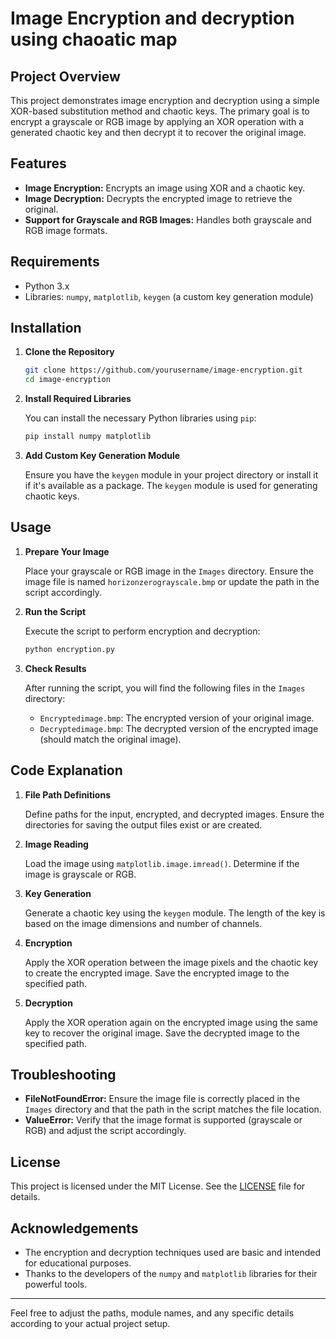 

# Image Encryption and decryption using chaoatic map

## Project Overview

This project demonstrates image encryption and decryption using a simple XOR-based substitution method and chaotic keys. The primary goal is to encrypt a grayscale or RGB image by applying an XOR operation with a generated chaotic key and then decrypt it to recover the original image.

## Features

- **Image Encryption:** Encrypts an image using XOR and a chaotic key.
- **Image Decryption:** Decrypts the encrypted image to retrieve the original.
- **Support for Grayscale and RGB Images:** Handles both grayscale and RGB image formats.

## Requirements

- Python 3.x
- Libraries: `numpy`, `matplotlib`, `keygen` (a custom key generation module)

## Installation

1. **Clone the Repository**

   ```bash
   git clone https://github.com/yourusername/image-encryption.git
   cd image-encryption
   ```

2. **Install Required Libraries**

   You can install the necessary Python libraries using `pip`:

   ```bash
   pip install numpy matplotlib
   ```

3. **Add Custom Key Generation Module**

   Ensure you have the `keygen` module in your project directory or install it if it's available as a package. The `keygen` module is used for generating chaotic keys.

## Usage

1. **Prepare Your Image**

   Place your grayscale or RGB image in the `Images` directory. Ensure the image file is named `horizonzerograyscale.bmp` or update the path in the script accordingly.

2. **Run the Script**

   Execute the script to perform encryption and decryption:

   ```bash
   python encryption.py
   ```

3. **Check Results**

   After running the script, you will find the following files in the `Images` directory:
   
   - `Encryptedimage.bmp`: The encrypted version of your original image.
   - `Decryptedimage.bmp`: The decrypted version of the encrypted image (should match the original image).

## Code Explanation

1. **File Path Definitions**

   Define paths for the input, encrypted, and decrypted images. Ensure the directories for saving the output files exist or are created.

2. **Image Reading**

   Load the image using `matplotlib.image.imread()`. Determine if the image is grayscale or RGB.

3. **Key Generation**

   Generate a chaotic key using the `keygen` module. The length of the key is based on the image dimensions and number of channels.

4. **Encryption**

   Apply the XOR operation between the image pixels and the chaotic key to create the encrypted image. Save the encrypted image to the specified path.

5. **Decryption**

   Apply the XOR operation again on the encrypted image using the same key to recover the original image. Save the decrypted image to the specified path.

## Troubleshooting

- **FileNotFoundError:** Ensure the image file is correctly placed in the `Images` directory and that the path in the script matches the file location.
- **ValueError:** Verify that the image format is supported (grayscale or RGB) and adjust the script accordingly.

## License

This project is licensed under the MIT License. See the [LICENSE](LICENSE) file for details.

## Acknowledgements

- The encryption and decryption techniques used are basic and intended for educational purposes.
- Thanks to the developers of the `numpy` and `matplotlib` libraries for their powerful tools.

---

Feel free to adjust the paths, module names, and any specific details according to your actual project setup.
